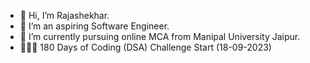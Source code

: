 - 👋 Hi, I’m Rajashekhar.
- 👀 I’m an aspiring Software Engineer.
- 🌱 I’m currently pursuing online MCA from Manipal University Jaipur.
- 👨🏼‍💻 180 Days of Coding (DSA) Challenge Start (18-09-2023)
